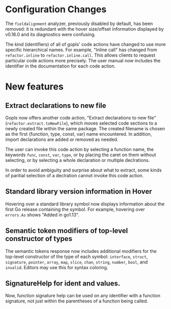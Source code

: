 

# Configuration Changes

The `fieldalignment` analyzer, previously disabled by default, has
been removed: it is redundant with the hover size/offset information
displayed by v0.16.0 and its diagnostics were confusing.

The kind (identifiers) of all of gopls' code actions have changed
to use more specific hierarchical names. For example, "Inline call"
has changed from `refactor.inline` to `refactor.inline.call`.
This allows clients to request particular code actions more precisely.
The user manual now includes the identifier in the documentation for each code action.

# New features

## Extract declarations to new file

Gopls now offers another code action,
"Extract declarations to new file" (`refactor.extract.toNewFile`),
which moves selected code sections to a newly created file within the
same package. The created filename is chosen as the first {function, type,
const, var} name encountered. In addition, import declarations are added or
removed as needed.

The user can invoke this code action by selecting a function name, the keywords
`func`, `const`, `var`, `type`, or by placing the caret on them without selecting,
or by selecting a whole declaration or multiple declrations.

In order to avoid ambiguity and surprise about what to extract, some kinds
of paritial selection of a declration cannot invoke this code action.

## Standard library version information in Hover

Hovering over a standard library symbol now displays information about the first
Go release containing the symbol. For example, hovering over `errors.As` shows
"Added in go1.13".

## Semantic token modifiers of top-level constructor of types
The semantic tokens response now includes additional modifiers for the top-level
constructor of the type of each symbol:
`interface`, `struct`, `signature`, `pointer`, `array`, `map`, `slice`, `chan`, `string`, `number`, `bool`, and `invalid`.
Editors may use this for syntax coloring.

## SignatureHelp for ident and values.

Now, function signature help can be used on any identifier with a function
signature, not just within the parentheses of a function being called.
